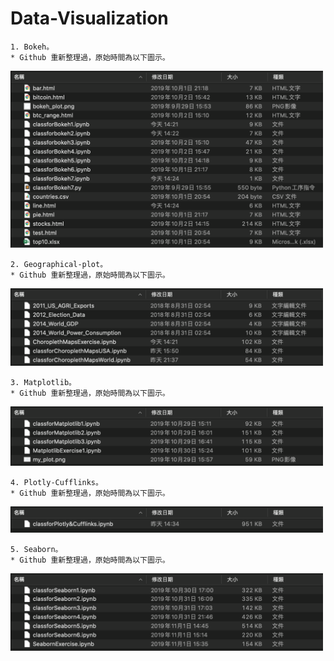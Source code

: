 # Data-Visualization
	1. Bokeh。
	* Github 重新整理過，原始時間為以下圖示。
<img  width = 500 src="https://github.com/LiuHaoLung/Date-image/blob/master/Bokeh.png"/>

	2. Geographical-plot。
	* Github 重新整理過，原始時間為以下圖示。
<img  width = 500 src="https://github.com/LiuHaoLung/Date-image/blob/master/Geographical-plot.png"/>
	
	3. Matplotlib。
	* Github 重新整理過，原始時間為以下圖示。
<img  width = 500 src="https://github.com/LiuHaoLung/Date-image/blob/master/Matplotlib.png"/>
	
	4. Plotly-Cufflinks。
	* Github 重新整理過，原始時間為以下圖示。
<img  width = 500 src="https://github.com/LiuHaoLung/Date-image/blob/master/Plotly-Cufflinks.png"/>

	5. Seaborn。
	* Github 重新整理過，原始時間為以下圖示。
<img  width = 500 src="https://github.com/LiuHaoLung/Date-image/blob/master/Seaborn.png"/>

	
	


